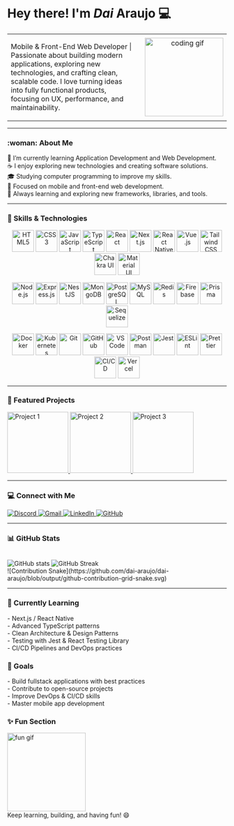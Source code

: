 <p align="center">
  <h1>Hey there! I'm <i>Dai</i> Araujo 💻</h1>
</p>

<table align="center" border="0" cellspacing="0" cellpadding="0">
  <tr>
    <td align="left" style="padding-right: 20px;">
      <p>
        Mobile & Front-End Web Developer | Passionate about building modern applications, exploring new technologies, 
        and crafting clean, scalable code. I love turning ideas into fully functional products, focusing on UX, 
        performance, and maintainability.
      </p>
    </td>
    <td align="center">
      <img src="https://media.giphy.com/media/hvRJCLFzcasrR4ia7z/giphy.gif" alt="coding gif" height="180">
    </td>
  </tr>
</table>

---

<p align="center">
  <h3> :woman: About Me </h3>
  🔭 I’m currently learning Application Development and Web Development. <br>
  ☕ I enjoy exploring new technologies and creating software solutions. <br>
  🎓 Studying computer programming to improve my skills. <br>
  💼 Focused on mobile and front-end web development. <br>
  🌱 Always learning and exploring new frameworks, libraries, and tools.
</p>

---

<p align="center">
  <h3> 🔧 Skills & Technologies </h3>
</p>

<p align="center">
  <!-- Frontend & Frameworks -->
  <img alt="HTML5" height="50" src="https://img.shields.io/badge/HTML5-E34F26?style=for-the-badge&logo=html5&logoColor=white&labelColor=20232A" />
  <img alt="CSS3" height="50" src="https://img.shields.io/badge/CSS3-1572B6?style=for-the-badge&logo=css3&logoColor=white&labelColor=20232A" />
  <img alt="JavaScript" height="50" src="https://img.shields.io/badge/JavaScript-F7DF1E?style=for-the-badge&logo=javascript&logoColor=black&labelColor=20232A" />
  <img alt="TypeScript" height="50" src="https://img.shields.io/badge/TypeScript-007ACC?style=for-the-badge&logo=typescript&logoColor=white&labelColor=20232A" />
  <img alt="React" height="50" src="https://img.shields.io/badge/React-61DAFB?style=for-the-badge&logo=react&logoColor=white&labelColor=20232A" />
  <img alt="Next.js" height="50" src="https://img.shields.io/badge/Next.js-FFFFFF?style=for-the-badge&logo=next.js&logoColor=000000&labelColor=20232A" />
  <img alt="React Native" height="50" src="https://img.shields.io/badge/React_Native-61DAFB?style=for-the-badge&logo=react&logoColor=white&labelColor=20232A" />
  <img alt="Vue.js" height="50" src="https://img.shields.io/badge/Vue.js-35495E?style=for-the-badge&logo=vuedotjs&logoColor=4FC08D&labelColor=20232A" />
  <img alt="Tailwind CSS" height="50" src="https://img.shields.io/badge/TailwindCSS-38B2AC?style=for-the-badge&logo=tailwind-css&logoColor=white&labelColor=0F172A" />
  <img alt="Chakra UI" height="50" src="https://img.shields.io/badge/Chakra_UI-319795?style=for-the-badge&logo=chakra-ui&logoColor=white&labelColor=1A202C" />
  <img alt="Material UI" height="50" src="https://img.shields.io/badge/Material_UI-007FFF?style=for-the-badge&logo=mui&logoColor=white&labelColor=20232A" />
</p>

<p align="center">
  <!-- Backend & Database -->
  <img alt="Node.js" height="50" src="https://img.shields.io/badge/Node.js-339933?style=for-the-badge&logo=node.js&logoColor=white&labelColor=20232A" />
  <img alt="Express.js" height="50" src="https://img.shields.io/badge/Express.js-000000?style=for-the-badge&logo=express&logoColor=white&labelColor=20232A" />
  <img alt="NestJS" height="50" src="https://img.shields.io/badge/NestJS-E0234E?style=for-the-badge&logo=nestjs&logoColor=white&labelColor=20232A" />
  <img alt="MongoDB" height="50" src="https://img.shields.io/badge/MongoDB-4EA94B?style=for-the-badge&logo=mongodb&logoColor=white&labelColor=20232A" />
  <img alt="PostgreSQL" height="50" src="https://img.shields.io/badge/PostgreSQL-316192?style=for-the-badge&logo=postgresql&logoColor=white&labelColor=20232A" />
  <img alt="MySQL" height="50" src="https://img.shields.io/badge/MySQL-005C84?style=for-the-badge&logo=mysql&logoColor=white&labelColor=20232A" />
  <img alt="Redis" height="50" src="https://img.shields.io/badge/Redis-DD0031?style=for-the-badge&logo=redis&logoColor=white&labelColor=20232A" />
  <img alt="Firebase" height="50" src="https://img.shields.io/badge/Firebase-FFCA28?style=for-the-badge&logo=firebase&logoColor=black&labelColor=20232A" />
  <img alt="Prisma" height="50" src="https://img.shields.io/badge/Prisma-3982CE?style=for-the-badge&logo=prisma&logoColor=white&labelColor=20232A" />
  <img alt="Sequelize" height="50" src="https://img.shields.io/badge/Sequelize-52B0E7?style=for-the-badge&logo=sequelize&logoColor=white&labelColor=20232A" />
</p>

<p align="center">
  <!-- Tools & DevOps -->
  <img alt="Docker" height="50" src="https://img.shields.io/badge/Docker-2CA5E0?style=for-the-badge&logo=docker&logoColor=white&labelColor=20232A" />
  <img alt="Kubernetes" height="50" src="https://img.shields.io/badge/Kubernetes-3069DE?style=for-the-badge&logo=kubernetes&logoColor=white&labelColor=20232A" />
  <img alt="Git" height="50" src="https://img.shields.io/badge/Git-F05032?style=for-the-badge&logo=git&logoColor=white&labelColor=20232A" />
  <img alt="GitHub" height="50" src="https://img.shields.io/badge/GitHub-181717?style=for-the-badge&logo=github&logoColor=white&labelColor=20232A" />
  <img alt="VS Code" height="50" src="https://img.shields.io/badge/VSCode-0078D4?style=for-the-badge&logo=visual-studio-code&logoColor=white&labelColor=20232A" />
  <img alt="Postman" height="50" src="https://img.shields.io/badge/Postman-FF6C37?style=for-the-badge&logo=postman&logoColor=white&labelColor=20232A" />
  <img alt="Jest" height="50" src="https://img.shields.io/badge/Jest-C21325?style=for-the-badge&logo=jest&logoColor=white&labelColor=20232A" />
  <img alt="ESLint" height="50" src="https://img.shields.io/badge/ESLint-3A33D1?style=for-the-badge&logo=eslint&logoColor=white&labelColor=20232A" />
  <img alt="Prettier" height="50" src="https://img.shields.io/badge/Prettier-F7BA3E?style=for-the-badge&logo=prettier&logoColor=white&labelColor=20232A" />
  <img alt="CI/CD" height="50" src="https://img.shields.io/badge/GitHub_Actions-2088FF?style=for-the-badge&logo=githubactions&logoColor=white&labelColor=20232A" />
  <img alt="Vercel" height="50" src="https://img.shields.io/badge/Vercel-000000?style=for-the-badge&logo=vercel&logoColor=white&labelColor=20232A" />
</p>

---

<p align="center">
  <h3> 🚀 Featured Projects </h3>
  <p>
    <a href="https://github.com/dai-araujo/project-1" target="_blank">
      <img alt="Project 1" height="140" src="https://via.placeholder.com/200x120/0d6efd/ffffff?text=Project+1">
    </a>
    <a href="https://github.com/dai-araujo/project-2" target="_blank">
      <img alt="Project 2" height="140" src="https://via.placeholder.com/200x120/6f42c1/ffffff?text=Project+2">
    </a>
    <a href="https://github.com/dai-araujo/project-3" target="_blank">
      <img alt="Project 3" height="140" src="https://via.placeholder.com/200x120/fb6340/ffffff?text=Project+3">
    </a>
  </p>
</p>

---

<p align="center">
  <h3> 💻 Connect with Me </h3>
  <p>
    <a href="https://discord.gg/daianapaula#8842" target="_blank">
      <img src="https://img.shields.io/badge/Discord-7289DA?style=for-the-badge&logo=discord&logoColor=white" alt="Discord">
    </a>
    <a href="mailto:daianaadepaula1@gmail.com">
      <img src="https://img.shields.io/badge/Gmail-%23333?style=for-the-badge&logo=gmail&logoColor=white" alt="Gmail">
    </a>
    <a href="https://www.linkedin.com/in/daiana-de-paula-06aa88224/" target="_blank">
      <img src="https://img.shields.io/badge/LinkedIn-0077B5?style=for-the-badge&logo=linkedin&logoColor=white" alt="LinkedIn">
    </a>
    <a href="https://github.com/dai-araujo" target="_blank">
      <img src="https://img.shields.io/badge/GitHub-181717?style=for-the-badge&logo=github&logoColor=white" alt="GitHub">
    </a>
  </p>
</p>

---

<p align="center">
  <h3> 📊 GitHub Stats </h3>
  <br>
  <img src="https://github-readme-stats.vercel.app/api?username=dai-araujo&show_icons=true&theme=radical&count_private=true" alt="GitHub stats">
  <img src="https://github-readme-streak-stats.herokuapp.com/?user=dai-araujo&theme=radical" alt="GitHub Streak">
  <br>
  ![Contribution Snake](https://github.com/dai-araujo/dai-araujo/blob/output/github-contribution-grid-snake.svg)
</p>

---

<p align="center">
  <h3> 🌱 Currently Learning </h3>
  <p>
    - Next.js / React Native <br>
    - Advanced TypeScript patterns <br>
    - Clean Architecture & Design Patterns <br>
    - Testing with Jest & React Testing Library <br>
    - CI/CD Pipelines and DevOps practices
  </p>
</p>

<p align="center">
  <h3> 🎯 Goals </h3>
  <p>
    - Build fullstack applications with best practices <br>
    - Contribute to open-source projects <br>
    - Improve DevOps & CI/CD skills <br>
    - Master mobile app development
  </p>
</p>

<p align="center">
  <h3> ✨ Fun Section </h3>
  <p>
    <img src="https://media.giphy.com/media/3o7aD4xNS4S6p1b2WU/giphy.gif" alt="fun gif" height="180">
    <br>
    Keep learning, building, and having fun! 😄
  </p>
</p>

